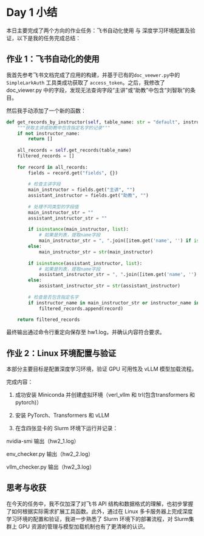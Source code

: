 # Day 1 小结
本日主要完成了两个方向的作业任务：飞书自动化使用 与 深度学习环境配置及验证，以下是我的任务完成总结：

## 作业 1：飞书自动化的使用
我首先参考飞书文档完成了应用的构建，并基于已有的`doc_veewer.py`中的 `SimpleLarkAuth` 工具类成功获取了 `access_token`。之后，我修改了 doc_viewer.py 中的字段，发现无法查询字段“主讲”或“助教”中包含“刘智耿”的条目。

然后我手动添加了一个新的函数：
``` python
def get_records_by_instructor(self, table_name: str = "default", instructor_name: str = "") -> List[Dict[str, Any]]:
    """获取主讲或助教中包含指定名字的记录"""
    if not instructor_name:
        return []
    
    all_records = self.get_records(table_name)
    filtered_records = []
    
    for record in all_records:
        fields = record.get("fields", {})
        
        # 检查主讲字段
        main_instructor = fields.get("主讲", "")
        assistant_instructor = fields.get("助教", "")
        
        # 处理不同类型的字段值
        main_instructor_str = ""
        assistant_instructor_str = ""
        
        if isinstance(main_instructor, list):
            # 如果是列表，提取name字段
            main_instructor_str = ", ".join([item.get('name', '') if isinstance(item, dict) else str(item) for item in main_instructor])
        else:
            main_instructor_str = str(main_instructor)
        
        if isinstance(assistant_instructor, list):
            # 如果是列表，提取name字段
            assistant_instructor_str = ", ".join([item.get('name', '') if isinstance(item, dict) else str(item) for item in assistant_instructor])
        else:
            assistant_instructor_str = str(assistant_instructor)
        
        # 检查是否包含指定名字
        if instructor_name in main_instructor_str or instructor_name in assistant_instructor_str:
            filtered_records.append(record)
    
    return filtered_records

```
最终输出通过命令行重定向保存至 hw1.log，并确认内容符合要求。


## 作业 2：Linux 环境配置与验证
本部分主要目标是配置深度学习环境，验证 GPU 可用性及 vLLM 模型加载流程。

完成内容：
1. 成功安装 Miniconda 并创建虚拟环境（verl_vllm 和 trl(包含transformers 和 pytorch)）

2. 安装 PyTorch、Transformers 和 vLLM

3. 在含四张显卡的 Slurm 环境下运行并记录：

nvidia-smi 输出（hw2_1.log）

env_checker.py 输出（hw2_2.log）

vllm_checker.py 输出（hw2_3.log）


## 思考与收获
在今天的任务中，我不仅加深了对飞书 API 结构和数据格式的理解，也初步掌握了如何根据实际需求扩展工具函数。此外，通过在 Linux 多卡服务器上完成深度学习环境的配置和验证，我进一步熟悉了 Slurm 环境下的部署流程，对 Slurm集群上 GPU 资源的管理与模型加载机制也有了更清晰的认识。
